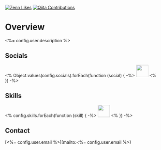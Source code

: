 [![Zenn Likes](https://badgen.org/img/zenn/kou_pg_0131/likes?style=plastic)](https://zenn.dev/kou_pg_0131)
[![Qiita Contributions](https://badgen.org/img/qiita/koki_develop/contributions?style=plastic)](https://qiita.com/koki_develop)

# Overview

<p>
<%= config.user.description %>
</p>

## Socials

<% Object.values(config.socials).forEach(function (social) { -%>
[<img src="./public<%= social.imageSrc %>" width="40" height="40" />](<%= social.url %>)
<% }) -%>

## Skills

<% config.skills.forEach(function (skill) { -%>
[<img src="./public<%= skill.imageSrc %>" width="40" height="40" />](<%= skill.url %>)
<% }) -%>

## Contact

[<%= config.user.email %>](mailto:<%= config.user.email %>)
